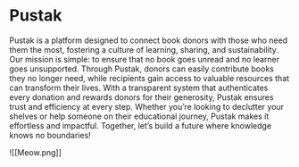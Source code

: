 # Pustak
Pustak is a platform designed to connect book donors with those who need them the most, fostering a culture of learning, sharing, and sustainability. Our mission is simple: to ensure that no book goes unread and no learner goes unsupported. Through Pustak, donors can easily contribute books they no longer need, while recipients gain access to valuable resources that can transform their lives. With a transparent system that authenticates every donation and rewards donors for their generosity, Pustak ensures trust and efficiency at every step. Whether you’re looking to declutter your shelves or help someone on their educational journey, Pustak makes it effortless and impactful. Together, let’s build a future where knowledge knows no boundaries!

![[Meow.png]]
	
